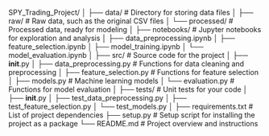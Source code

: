 SPY_Trading_Project/
│
├── data/                 # Directory for storing data files
│   ├── raw/              # Raw data, such as the original CSV files
│   └── processed/        # Processed data, ready for modeling
│
├── notebooks/            # Jupyter notebooks for exploration and analysis
│   ├── data_preprocessing.ipynb
│   ├── feature_selection.ipynb
│   ├── model_training.ipynb
│   └── model_evaluation.ipynb
│
├── src/                  # Source code for the project
│   ├── __init__.py
│   ├── data_preprocessing.py  # Functions for data cleaning and preprocessing
│   ├── feature_selection.py   # Functions for feature selection
│   ├── models.py              # Machine learning models
│   └── evaluation.py          # Functions for model evaluation
│
├── tests/                # Unit tests for your code
│   ├── __init__.py
│   ├── test_data_preprocessing.py
│   ├── test_feature_selection.py
│   └── test_models.py
│
├── requirements.txt      # List of project dependencies
├── setup.py              # Setup script for installing the project as a package
└── README.md             # Project overview and instructions
